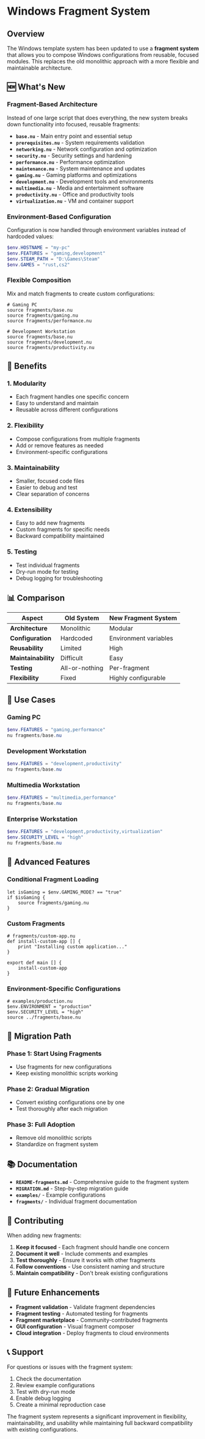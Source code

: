 # Windows Fragment System

## Overview

The Windows template system has been updated to use a **fragment system** that allows you to compose Windows configurations from reusable, focused modules. This replaces the old monolithic approach with a more flexible and maintainable architecture.

## 🆕 What's New

### Fragment-Based Architecture

Instead of one large script that does everything, the new system breaks down functionality into focused, reusable fragments:

- **`base.nu`** - Main entry point and essential setup
- **`prerequisites.nu`** - System requirements validation
- **`networking.nu`** - Network configuration and optimization
- **`security.nu`** - Security settings and hardening
- **`performance.nu`** - Performance optimization
- **`maintenance.nu`** - System maintenance and updates
- **`gaming.nu`** - Gaming platforms and optimizations
- **`development.nu`** - Development tools and environments
- **`multimedia.nu`** - Media and entertainment software
- **`productivity.nu`** - Office and productivity tools
- **`virtualization.nu`** - VM and container support

### Environment-Based Configuration

Configuration is now handled through environment variables instead of hardcoded values:

```powershell
$env.HOSTNAME = "my-pc"
$env.FEATURES = "gaming,development"
$env.STEAM_PATH = "D:\Games\Steam"
$env.GAMES = "rust,cs2"
```

### Flexible Composition

Mix and match fragments to create custom configurations:

```nu
# Gaming PC
source fragments/base.nu
source fragments/gaming.nu
source fragments/performance.nu

# Development Workstation
source fragments/base.nu
source fragments/development.nu
source fragments/productivity.nu
```

## 🚀 Benefits

### 1. **Modularity**
- Each fragment handles one specific concern
- Easy to understand and maintain
- Reusable across different configurations

### 2. **Flexibility**
- Compose configurations from multiple fragments
- Add or remove features as needed
- Environment-specific configurations

### 3. **Maintainability**
- Smaller, focused code files
- Easier to debug and test
- Clear separation of concerns

### 4. **Extensibility**
- Easy to add new fragments
- Custom fragments for specific needs
- Backward compatibility maintained

### 5. **Testing**
- Test individual fragments
- Dry-run mode for testing
- Debug logging for troubleshooting

## 📊 Comparison

| Aspect | Old System | New Fragment System |
|--------|------------|-------------------|
| **Architecture** | Monolithic | Modular |
| **Configuration** | Hardcoded | Environment variables |
| **Reusability** | Limited | High |
| **Maintainability** | Difficult | Easy |
| **Testing** | All-or-nothing | Per-fragment |
| **Flexibility** | Fixed | Highly configurable |

## 🎯 Use Cases

### Gaming PC
```powershell
$env.FEATURES = "gaming,performance"
nu fragments/base.nu
```

### Development Workstation
```powershell
$env.FEATURES = "development,productivity"
nu fragments/base.nu
```

### Multimedia Workstation
```powershell
$env.FEATURES = "multimedia,performance"
nu fragments/base.nu
```

### Enterprise Workstation
```powershell
$env.FEATURES = "development,productivity,virtualization"
$env.SECURITY_LEVEL = "high"
nu fragments/base.nu
```

## 🔧 Advanced Features

### Conditional Fragment Loading
```nu
let isGaming = $env.GAMING_MODE? == "true"
if $isGaming {
    source fragments/gaming.nu
}
```

### Custom Fragments
```nu
# fragments/custom-app.nu
def install-custom-app [] {
    print "Installing custom application..."
}

export def main [] {
    install-custom-app
}
```

### Environment-Specific Configurations
```nu
# examples/production.nu
$env.ENVIRONMENT = "production"
$env.SECURITY_LEVEL = "high"
source ../fragments/base.nu
```

## 🔄 Migration Path

### Phase 1: Start Using Fragments
- Use fragments for new configurations
- Keep existing monolithic scripts working

### Phase 2: Gradual Migration
- Convert existing configurations one by one
- Test thoroughly after each migration

### Phase 3: Full Adoption
- Remove old monolithic scripts
- Standardize on fragment system

## 📚 Documentation

- **`README-fragments.md`** - Comprehensive guide to the fragment system
- **`MIGRATION.md`** - Step-by-step migration guide
- **`examples/`** - Example configurations
- **`fragments/`** - Individual fragment documentation

## 🤝 Contributing

When adding new fragments:

1. **Keep it focused** - Each fragment should handle one concern
2. **Document it well** - Include comments and examples
3. **Test thoroughly** - Ensure it works with other fragments
4. **Follow conventions** - Use consistent naming and structure
5. **Maintain compatibility** - Don't break existing configurations

## 🔮 Future Enhancements

- **Fragment validation** - Validate fragment dependencies
- **Fragment testing** - Automated testing for fragments
- **Fragment marketplace** - Community-contributed fragments
- **GUI configuration** - Visual fragment composer
- **Cloud integration** - Deploy fragments to cloud environments

## 📞 Support

For questions or issues with the fragment system:

1. Check the documentation
2. Review example configurations
3. Test with dry-run mode
4. Enable debug logging
5. Create a minimal reproduction case

The fragment system represents a significant improvement in flexibility, maintainability, and usability while maintaining full backward compatibility with existing configurations. 